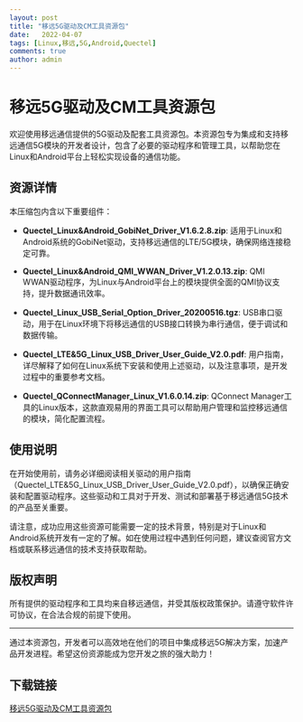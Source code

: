 ```yaml
---
layout: post
title: "移远5G驱动及CM工具资源包"
date:   2022-04-07
tags: [Linux,移远,5G,Android,Quectel]
comments: true
author: admin
---
```

# 移远5G驱动及CM工具资源包

欢迎使用移远通信提供的5G驱动及配套工具资源包。本资源包专为集成和支持移远通信5G模块的开发者设计，包含了必要的驱动程序和管理工具，以帮助您在Linux和Android平台上轻松实现设备的通信功能。

## 资源详情

本压缩包内含以下重要组件：

- **Quectel_Linux&Android_GobiNet_Driver_V1.6.2.8.zip**: 适用于Linux和Android系统的GobiNet驱动，支持移远通信的LTE/5G模块，确保网络连接稳定可靠。
  
- **Quectel_Linux&Android_QMI_WWAN_Driver_V1.2.0.13.zip**: QMI WWAN驱动程序，为Linux与Android平台上的模块提供全面的QMI协议支持，提升数据通讯效率。
  
- **Quectel_Linux_USB_Serial_Option_Driver_20200516.tgz**: USB串口驱动，用于在Linux环境下将移远通信的USB接口转换为串行通信，便于调试和数据传输。
  
- **Quectel_LTE&5G_Linux_USB_Driver_User_Guide_V2.0.pdf**: 用户指南，详尽解释了如何在Linux系统下安装和使用上述驱动，以及注意事项，是开发过程中的重要参考文档。
  
- **Quectel_QConnectManager_Linux_V1.6.0.14.zip**: QConnect Manager工具的Linux版本，这款直观易用的界面工具可以帮助用户管理和监控移远通信的模块，简化配置流程。

## 使用说明

在开始使用前，请务必详细阅读相关驱动的用户指南（Quectel_LTE&5G_Linux_USB_Driver_User_Guide_V2.0.pdf），以确保正确安装和配置驱动程序。这些驱动和工具对于开发、测试和部署基于移远通信5G技术的产品至关重要。

请注意，成功应用这些资源可能需要一定的技术背景，特别是对于Linux和Android系统开发有一定的了解。如在使用过程中遇到任何问题，建议查阅官方文档或联系移远通信的技术支持获取帮助。

## 版权声明

所有提供的驱动程序和工具均来自移远通信，并受其版权政策保护。请遵守软件许可协议，在合法合规的前提下使用。

---

通过本资源包，开发者可以高效地在他们的项目中集成移远5G解决方案，加速产品开发进程。希望这份资源能成为您开发之旅的强大助力！

## 下载链接

[移远5G驱动及CM工具资源包](https://pan.quark.cn/s/0ec46a1b3560)